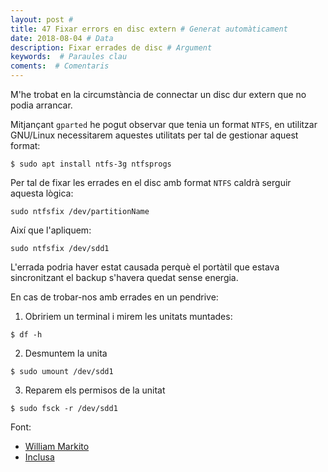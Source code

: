 ```yaml
---
layout: post #
title: 47 Fixar errors en disc extern # Generat automàticament
date: 2018-08-04 # Data
description: Fixar errades de disc # Argument
keywords:  # Paraules clau
coments:  # Comentaris
---
```


M'he trobat en la circumstància de connectar un disc dur extern que no podia arrancar.

Mitjançant `gparted` he pogut observar que tenia un format `NTFS`, en utilitzar GNU/Linux necessitarem aquestes utilitats per tal de gestionar aquest format:

```
$ sudo apt install ntfs-3g ntfsprogs
```

Per tal de fixar les errades en el disc amb format `NTFS` caldrà serguir aquesta lògica:

```
sudo ntfsfix /dev/partitionName
```

Així que l'apliquem:

```
sudo ntfsfix /dev/sdd1
```

L'errada podria haver estat causada perquè el portàtil que estava sincronitzant el backup s'havera quedat sense energia.

En cas de trobar-nos amb errades en un pendrive:

1. Obririem un terminal i mirem les unitats muntades:

```
$ df -h
```
2. Desmuntem la unita

```
$ sudo umount /dev/sdd1
```

3. Reparem els permisos de la unitat

```
$ sudo fsck -r /dev/sdd1
```

Font:
- [William Markito](https://wmarkito.wordpress.com/2010/12/29/how-to-fix-mftmirr-does-not-match-mft-record-0/)
- [Inclusa](http://inclusa.blogspot.com/2015/02/reparant-permisos-corruptes-al-pendrive.html)
